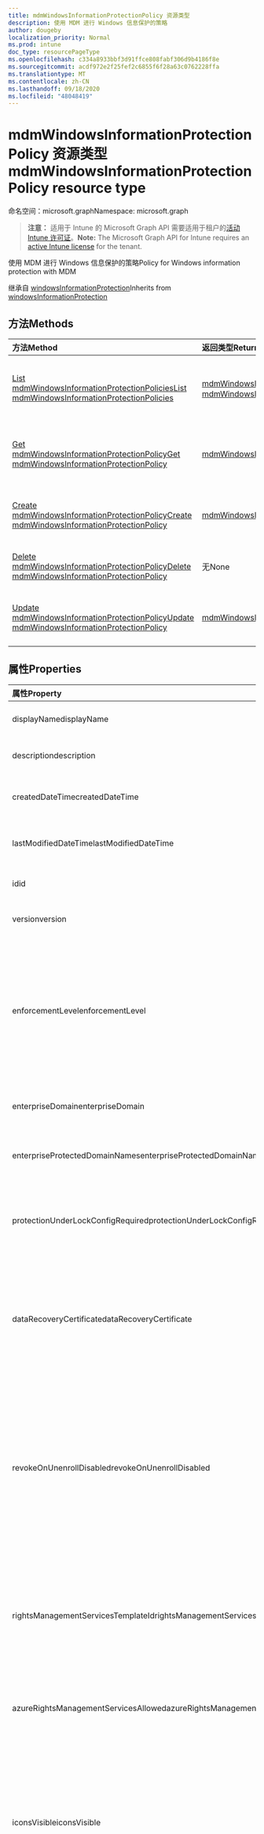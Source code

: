 ```yaml
---
title: mdmWindowsInformationProtectionPolicy 资源类型
description: 使用 MDM 进行 Windows 信息保护的策略
author: dougeby
localization_priority: Normal
ms.prod: intune
doc_type: resourcePageType
ms.openlocfilehash: c334a8933bbf3d91ffce808fabf306d9b4186f8e
ms.sourcegitcommit: acdf972e2f25fef2c6855f6f28a63c0762228ffa
ms.translationtype: MT
ms.contentlocale: zh-CN
ms.lasthandoff: 09/18/2020
ms.locfileid: "48048419"
---
```

# <a name="mdmwindowsinformationprotectionpolicy-resource-type"></a><span data-ttu-id="9ce75-103">mdmWindowsInformationProtectionPolicy 资源类型</span><span class="sxs-lookup"><span data-stu-id="9ce75-103">mdmWindowsInformationProtectionPolicy resource type</span></span>

<span data-ttu-id="9ce75-104">命名空间：microsoft.graph</span><span class="sxs-lookup"><span data-stu-id="9ce75-104">Namespace: microsoft.graph</span></span>

> <span data-ttu-id="9ce75-105">**注意：** 适用于 Intune 的 Microsoft Graph API 需要适用于租户的[活动 Intune 许可证](https://go.microsoft.com/fwlink/?linkid=839381)。</span><span class="sxs-lookup"><span data-stu-id="9ce75-105">**Note:** The Microsoft Graph API for Intune requires an [active Intune license](https://go.microsoft.com/fwlink/?linkid=839381) for the tenant.</span></span>

<span data-ttu-id="9ce75-106">使用 MDM 进行 Windows 信息保护的策略</span><span class="sxs-lookup"><span data-stu-id="9ce75-106">Policy for Windows information protection with MDM</span></span>


<span data-ttu-id="9ce75-107">继承自 [windowsInformationProtection](../resources/intune-mam-windowsinformationprotection.md)</span><span class="sxs-lookup"><span data-stu-id="9ce75-107">Inherits from [windowsInformationProtection](../resources/intune-mam-windowsinformationprotection.md)</span></span>

## <a name="methods"></a><span data-ttu-id="9ce75-108">方法</span><span class="sxs-lookup"><span data-stu-id="9ce75-108">Methods</span></span>
|<span data-ttu-id="9ce75-109">方法</span><span class="sxs-lookup"><span data-stu-id="9ce75-109">Method</span></span>|<span data-ttu-id="9ce75-110">返回类型</span><span class="sxs-lookup"><span data-stu-id="9ce75-110">Return Type</span></span>|<span data-ttu-id="9ce75-111">说明</span><span class="sxs-lookup"><span data-stu-id="9ce75-111">Description</span></span>|
|:---|:---|:---|
|[<span data-ttu-id="9ce75-112">List mdmWindowsInformationProtectionPolicies</span><span class="sxs-lookup"><span data-stu-id="9ce75-112">List mdmWindowsInformationProtectionPolicies</span></span>](../api/intune-mam-mdmwindowsinformationprotectionpolicy-list.md)|<span data-ttu-id="9ce75-113">[mdmWindowsInformationProtectionPolicy](../resources/intune-mam-mdmwindowsinformationprotectionpolicy.md) 集合</span><span class="sxs-lookup"><span data-stu-id="9ce75-113">[mdmWindowsInformationProtectionPolicy](../resources/intune-mam-mdmwindowsinformationprotectionpolicy.md) collection</span></span>|<span data-ttu-id="9ce75-114">列出 [mdmWindowsInformationProtectionPolicy](../resources/intune-mam-mdmwindowsinformationprotectionpolicy.md) 对象的属性和关系。</span><span class="sxs-lookup"><span data-stu-id="9ce75-114">List properties and relationships of the [mdmWindowsInformationProtectionPolicy](../resources/intune-mam-mdmwindowsinformationprotectionpolicy.md) objects.</span></span>|
|[<span data-ttu-id="9ce75-115">Get mdmWindowsInformationProtectionPolicy</span><span class="sxs-lookup"><span data-stu-id="9ce75-115">Get mdmWindowsInformationProtectionPolicy</span></span>](../api/intune-mam-mdmwindowsinformationprotectionpolicy-get.md)|[<span data-ttu-id="9ce75-116">mdmWindowsInformationProtectionPolicy</span><span class="sxs-lookup"><span data-stu-id="9ce75-116">mdmWindowsInformationProtectionPolicy</span></span>](../resources/intune-mam-mdmwindowsinformationprotectionpolicy.md)|<span data-ttu-id="9ce75-117">读取 [mdmWindowsInformationProtectionPolicy](../resources/intune-mam-mdmwindowsinformationprotectionpolicy.md) 对象的属性和关系。</span><span class="sxs-lookup"><span data-stu-id="9ce75-117">Read properties and relationships of the [mdmWindowsInformationProtectionPolicy](../resources/intune-mam-mdmwindowsinformationprotectionpolicy.md) object.</span></span>|
|[<span data-ttu-id="9ce75-118">Create mdmWindowsInformationProtectionPolicy</span><span class="sxs-lookup"><span data-stu-id="9ce75-118">Create mdmWindowsInformationProtectionPolicy</span></span>](../api/intune-mam-mdmwindowsinformationprotectionpolicy-create.md)|[<span data-ttu-id="9ce75-119">mdmWindowsInformationProtectionPolicy</span><span class="sxs-lookup"><span data-stu-id="9ce75-119">mdmWindowsInformationProtectionPolicy</span></span>](../resources/intune-mam-mdmwindowsinformationprotectionpolicy.md)|<span data-ttu-id="9ce75-120">创建新的 [mdmWindowsInformationProtectionPolicy](../resources/intune-mam-mdmwindowsinformationprotectionpolicy.md) 对象。</span><span class="sxs-lookup"><span data-stu-id="9ce75-120">Create a new [mdmWindowsInformationProtectionPolicy](../resources/intune-mam-mdmwindowsinformationprotectionpolicy.md) object.</span></span>|
|[<span data-ttu-id="9ce75-121">Delete mdmWindowsInformationProtectionPolicy</span><span class="sxs-lookup"><span data-stu-id="9ce75-121">Delete mdmWindowsInformationProtectionPolicy</span></span>](../api/intune-mam-mdmwindowsinformationprotectionpolicy-delete.md)|<span data-ttu-id="9ce75-122">无</span><span class="sxs-lookup"><span data-stu-id="9ce75-122">None</span></span>|<span data-ttu-id="9ce75-123">删除 [mdmWindowsInformationProtectionPolicy](../resources/intune-mam-mdmwindowsinformationprotectionpolicy.md)。</span><span class="sxs-lookup"><span data-stu-id="9ce75-123">Deletes a [mdmWindowsInformationProtectionPolicy](../resources/intune-mam-mdmwindowsinformationprotectionpolicy.md).</span></span>|
|[<span data-ttu-id="9ce75-124">Update mdmWindowsInformationProtectionPolicy</span><span class="sxs-lookup"><span data-stu-id="9ce75-124">Update mdmWindowsInformationProtectionPolicy</span></span>](../api/intune-mam-mdmwindowsinformationprotectionpolicy-update.md)|[<span data-ttu-id="9ce75-125">mdmWindowsInformationProtectionPolicy</span><span class="sxs-lookup"><span data-stu-id="9ce75-125">mdmWindowsInformationProtectionPolicy</span></span>](../resources/intune-mam-mdmwindowsinformationprotectionpolicy.md)|<span data-ttu-id="9ce75-126">更新 [mdmWindowsInformationProtectionPolicy](../resources/intune-mam-mdmwindowsinformationprotectionpolicy.md) 对象的属性。</span><span class="sxs-lookup"><span data-stu-id="9ce75-126">Update the properties of a [mdmWindowsInformationProtectionPolicy](../resources/intune-mam-mdmwindowsinformationprotectionpolicy.md) object.</span></span>|

## <a name="properties"></a><span data-ttu-id="9ce75-127">属性</span><span class="sxs-lookup"><span data-stu-id="9ce75-127">Properties</span></span>
|<span data-ttu-id="9ce75-128">属性</span><span class="sxs-lookup"><span data-stu-id="9ce75-128">Property</span></span>|<span data-ttu-id="9ce75-129">类型</span><span class="sxs-lookup"><span data-stu-id="9ce75-129">Type</span></span>|<span data-ttu-id="9ce75-130">说明</span><span class="sxs-lookup"><span data-stu-id="9ce75-130">Description</span></span>|
|:---|:---|:---|
|<span data-ttu-id="9ce75-131">displayName</span><span class="sxs-lookup"><span data-stu-id="9ce75-131">displayName</span></span>|<span data-ttu-id="9ce75-132">String</span><span class="sxs-lookup"><span data-stu-id="9ce75-132">String</span></span>|<span data-ttu-id="9ce75-133">策略显示名称。</span><span class="sxs-lookup"><span data-stu-id="9ce75-133">Policy display name.</span></span> <span data-ttu-id="9ce75-134">继承自 [managedAppPolicy](../resources/intune-mam-managedapppolicy.md)</span><span class="sxs-lookup"><span data-stu-id="9ce75-134">Inherited from [managedAppPolicy](../resources/intune-mam-managedapppolicy.md)</span></span>|
|<span data-ttu-id="9ce75-135">description</span><span class="sxs-lookup"><span data-stu-id="9ce75-135">description</span></span>|<span data-ttu-id="9ce75-136">String</span><span class="sxs-lookup"><span data-stu-id="9ce75-136">String</span></span>|<span data-ttu-id="9ce75-137">策略的说明。</span><span class="sxs-lookup"><span data-stu-id="9ce75-137">The policy's description.</span></span> <span data-ttu-id="9ce75-138">继承自 [managedAppPolicy](../resources/intune-mam-managedapppolicy.md)</span><span class="sxs-lookup"><span data-stu-id="9ce75-138">Inherited from [managedAppPolicy](../resources/intune-mam-managedapppolicy.md)</span></span>|
|<span data-ttu-id="9ce75-139">createdDateTime</span><span class="sxs-lookup"><span data-stu-id="9ce75-139">createdDateTime</span></span>|<span data-ttu-id="9ce75-140">DateTimeOffset</span><span class="sxs-lookup"><span data-stu-id="9ce75-140">DateTimeOffset</span></span>|<span data-ttu-id="9ce75-141">创建策略的日期和时间。</span><span class="sxs-lookup"><span data-stu-id="9ce75-141">The date and time the policy was created.</span></span> <span data-ttu-id="9ce75-142">继承自 [managedAppPolicy](../resources/intune-mam-managedapppolicy.md)</span><span class="sxs-lookup"><span data-stu-id="9ce75-142">Inherited from [managedAppPolicy](../resources/intune-mam-managedapppolicy.md)</span></span>|
|<span data-ttu-id="9ce75-143">lastModifiedDateTime</span><span class="sxs-lookup"><span data-stu-id="9ce75-143">lastModifiedDateTime</span></span>|<span data-ttu-id="9ce75-144">DateTimeOffset</span><span class="sxs-lookup"><span data-stu-id="9ce75-144">DateTimeOffset</span></span>|<span data-ttu-id="9ce75-145">上次修改策略的时间。</span><span class="sxs-lookup"><span data-stu-id="9ce75-145">Last time the policy was modified.</span></span> <span data-ttu-id="9ce75-146">继承自 [managedAppPolicy](../resources/intune-mam-managedapppolicy.md)</span><span class="sxs-lookup"><span data-stu-id="9ce75-146">Inherited from [managedAppPolicy](../resources/intune-mam-managedapppolicy.md)</span></span>|
|<span data-ttu-id="9ce75-147">id</span><span class="sxs-lookup"><span data-stu-id="9ce75-147">id</span></span>|<span data-ttu-id="9ce75-148">String</span><span class="sxs-lookup"><span data-stu-id="9ce75-148">String</span></span>|<span data-ttu-id="9ce75-149">实体的键。</span><span class="sxs-lookup"><span data-stu-id="9ce75-149">Key of the entity.</span></span> <span data-ttu-id="9ce75-150">继承自 [managedAppPolicy](../resources/intune-mam-managedapppolicy.md)</span><span class="sxs-lookup"><span data-stu-id="9ce75-150">Inherited from [managedAppPolicy](../resources/intune-mam-managedapppolicy.md)</span></span>|
|<span data-ttu-id="9ce75-151">version</span><span class="sxs-lookup"><span data-stu-id="9ce75-151">version</span></span>|<span data-ttu-id="9ce75-152">String</span><span class="sxs-lookup"><span data-stu-id="9ce75-152">String</span></span>|<span data-ttu-id="9ce75-153">实体的版本。</span><span class="sxs-lookup"><span data-stu-id="9ce75-153">Version of the entity.</span></span> <span data-ttu-id="9ce75-154">继承自 [managedAppPolicy](../resources/intune-mam-managedapppolicy.md)</span><span class="sxs-lookup"><span data-stu-id="9ce75-154">Inherited from [managedAppPolicy](../resources/intune-mam-managedapppolicy.md)</span></span>|
|<span data-ttu-id="9ce75-155">enforcementLevel</span><span class="sxs-lookup"><span data-stu-id="9ce75-155">enforcementLevel</span></span>|[<span data-ttu-id="9ce75-156">windowsInformationProtectionEnforcementLevel</span><span class="sxs-lookup"><span data-stu-id="9ce75-156">windowsInformationProtectionEnforcementLevel</span></span>](../resources/intune-mam-windowsinformationprotectionenforcementlevel.md)|<span data-ttu-id="9ce75-157">WIP 强制等级。若要获取从 [WindowsInformationProtection](../resources/intune-mam-windowsinformationprotection.md)继承的受支持值的枚举定义，请参阅。</span><span class="sxs-lookup"><span data-stu-id="9ce75-157">WIP enforcement level.See the Enum definition for supported values Inherited from [windowsInformationProtection](../resources/intune-mam-windowsinformationprotection.md).</span></span> <span data-ttu-id="9ce75-158">可取值为：`noProtection`、`encryptAndAuditOnly`、`encryptAuditAndPrompt`、`encryptAuditAndBlock`。</span><span class="sxs-lookup"><span data-stu-id="9ce75-158">Possible values are: `noProtection`, `encryptAndAuditOnly`, `encryptAuditAndPrompt`, `encryptAuditAndBlock`.</span></span>|
|<span data-ttu-id="9ce75-159">enterpriseDomain</span><span class="sxs-lookup"><span data-stu-id="9ce75-159">enterpriseDomain</span></span>|<span data-ttu-id="9ce75-160">String</span><span class="sxs-lookup"><span data-stu-id="9ce75-160">String</span></span>|<span data-ttu-id="9ce75-161">主企业域。继承自 [windowsInformationProtection](../resources/intune-mam-windowsinformationprotection.md)</span><span class="sxs-lookup"><span data-stu-id="9ce75-161">Primary enterprise domain Inherited from [windowsInformationProtection](../resources/intune-mam-windowsinformationprotection.md)</span></span>|
|<span data-ttu-id="9ce75-162">enterpriseProtectedDomainNames</span><span class="sxs-lookup"><span data-stu-id="9ce75-162">enterpriseProtectedDomainNames</span></span>|<span data-ttu-id="9ce75-163">[windowsInformationProtectionResourceCollection](../resources/intune-mam-windowsinformationprotectionresourcecollection.md) 集合</span><span class="sxs-lookup"><span data-stu-id="9ce75-163">[windowsInformationProtectionResourceCollection](../resources/intune-mam-windowsinformationprotectionresourcecollection.md) collection</span></span>|<span data-ttu-id="9ce75-164">要保护的企业域列表。继承自 [windowsInformationProtection](../resources/intune-mam-windowsinformationprotection.md)</span><span class="sxs-lookup"><span data-stu-id="9ce75-164">List of enterprise domains to be protected Inherited from [windowsInformationProtection](../resources/intune-mam-windowsinformationprotection.md)</span></span>|
|<span data-ttu-id="9ce75-165">protectionUnderLockConfigRequired</span><span class="sxs-lookup"><span data-stu-id="9ce75-165">protectionUnderLockConfigRequired</span></span>|<span data-ttu-id="9ce75-166">Boolean</span><span class="sxs-lookup"><span data-stu-id="9ce75-166">Boolean</span></span>|<span data-ttu-id="9ce75-167">指定是否应配置锁定功能下的保护（也称为 PIN 下的加密）。继承自 [windowsInformationProtection](../resources/intune-mam-windowsinformationprotection.md)</span><span class="sxs-lookup"><span data-stu-id="9ce75-167">Specifies whether the protection under lock feature (also known as encrypt under pin) should be configured Inherited from [windowsInformationProtection](../resources/intune-mam-windowsinformationprotection.md)</span></span>|
|<span data-ttu-id="9ce75-168">dataRecoveryCertificate</span><span class="sxs-lookup"><span data-stu-id="9ce75-168">dataRecoveryCertificate</span></span>|[<span data-ttu-id="9ce75-169">windowsInformationProtectionDataRecoveryCertificate</span><span class="sxs-lookup"><span data-stu-id="9ce75-169">windowsInformationProtectionDataRecoveryCertificate</span></span>](../resources/intune-mam-windowsinformationprotectiondatarecoverycertificate.md)|<span data-ttu-id="9ce75-170">指定可用于加密文件数据恢复的恢复证书。</span><span class="sxs-lookup"><span data-stu-id="9ce75-170">Specifies a recovery certificate that can be used for data recovery of encrypted files.</span></span> <span data-ttu-id="9ce75-171">这与用于加密文件系统 (EFS) 的数据恢复代理 (DRA) 证书相同。继承自 [windowsInformationProtection](../resources/intune-mam-windowsinformationprotection.md)</span><span class="sxs-lookup"><span data-stu-id="9ce75-171">This is the same as the data recovery agent(DRA) certificate for encrypting file system(EFS) Inherited from [windowsInformationProtection](../resources/intune-mam-windowsinformationprotection.md)</span></span>|
|<span data-ttu-id="9ce75-172">revokeOnUnenrollDisabled</span><span class="sxs-lookup"><span data-stu-id="9ce75-172">revokeOnUnenrollDisabled</span></span>|<span data-ttu-id="9ce75-173">Boolean</span><span class="sxs-lookup"><span data-stu-id="9ce75-173">Boolean</span></span>|<span data-ttu-id="9ce75-174">此策略控制设备从管理服务中取消注册时是否撤销 WIP 密钥。</span><span class="sxs-lookup"><span data-stu-id="9ce75-174">This policy controls whether to revoke the WIP keys when a device unenrolls from the management service.</span></span> <span data-ttu-id="9ce75-175">如果设置为 1（不撤销密钥），则不会撤销密钥，并且用户在取消注册后可继续访问受保护的文件。</span><span class="sxs-lookup"><span data-stu-id="9ce75-175">If set to 1 (Don't revoke keys), the keys will not be revoked and the user will continue to have access to protected files after unenrollment.</span></span> <span data-ttu-id="9ce75-176">如果未撤销密钥，随后将不会撤销文件清除。</span><span class="sxs-lookup"><span data-stu-id="9ce75-176">If the keys are not revoked, there will be no revoked file cleanup subsequently.</span></span> <span data-ttu-id="9ce75-177">继承自 [windowsInformationProtection](../resources/intune-mam-windowsinformationprotection.md)</span><span class="sxs-lookup"><span data-stu-id="9ce75-177">Inherited from [windowsInformationProtection](../resources/intune-mam-windowsinformationprotection.md)</span></span>|
|<span data-ttu-id="9ce75-178">rightsManagementServicesTemplateId</span><span class="sxs-lookup"><span data-stu-id="9ce75-178">rightsManagementServicesTemplateId</span></span>|<span data-ttu-id="9ce75-179">Guid</span><span class="sxs-lookup"><span data-stu-id="9ce75-179">Guid</span></span>|<span data-ttu-id="9ce75-180">用于 RMS 加密的 TemplateID GUID。</span><span class="sxs-lookup"><span data-stu-id="9ce75-180">TemplateID GUID to use for RMS encryption.</span></span> <span data-ttu-id="9ce75-181">RMS 模板允许 IT 管理员配置有关谁有权访问受 RMS 保护的文件以及他们可以访问多长时间的详细信息。继承自 [windowsInformationProtection](../resources/intune-mam-windowsinformationprotection.md)</span><span class="sxs-lookup"><span data-stu-id="9ce75-181">The RMS template allows the IT admin to configure the details about who has access to RMS-protected file and how long they have access Inherited from [windowsInformationProtection](../resources/intune-mam-windowsinformationprotection.md)</span></span>|
|<span data-ttu-id="9ce75-182">azureRightsManagementServicesAllowed</span><span class="sxs-lookup"><span data-stu-id="9ce75-182">azureRightsManagementServicesAllowed</span></span>|<span data-ttu-id="9ce75-183">Boolean</span><span class="sxs-lookup"><span data-stu-id="9ce75-183">Boolean</span></span>|<span data-ttu-id="9ce75-184">指定是否允许 WIP 使用 Azure RMS 加密。继承自 [windowsInformationProtection](../resources/intune-mam-windowsinformationprotection.md)</span><span class="sxs-lookup"><span data-stu-id="9ce75-184">Specifies whether to allow Azure RMS encryption for WIP Inherited from [windowsInformationProtection](../resources/intune-mam-windowsinformationprotection.md)</span></span>|
|<span data-ttu-id="9ce75-185">iconsVisible</span><span class="sxs-lookup"><span data-stu-id="9ce75-185">iconsVisible</span></span>|<span data-ttu-id="9ce75-186">Boolean</span><span class="sxs-lookup"><span data-stu-id="9ce75-186">Boolean</span></span>|<span data-ttu-id="9ce75-187">确定是否在“开始”菜单的资源管理器和仅企业应用磁贴中向受 WIP 保护的文件的图标添加覆盖图。</span><span class="sxs-lookup"><span data-stu-id="9ce75-187">Determines whether overlays are added to icons for WIP protected files in Explorer and enterprise only app tiles in the Start menu.</span></span> <span data-ttu-id="9ce75-188">从 Windows 10 版本 1703 开始，此设置还配置 WIP 图标在受 WIP 保护的应用的标题栏中的可见性。继承自 [windowsInformationProtection](../resources/intune-mam-windowsinformationprotection.md)</span><span class="sxs-lookup"><span data-stu-id="9ce75-188">Starting in Windows 10, version 1703 this setting also configures the visibility of the WIP icon in the title bar of a WIP-protected app Inherited from [windowsInformationProtection](../resources/intune-mam-windowsinformationprotection.md)</span></span>|
|<span data-ttu-id="9ce75-189">protectedApps</span><span class="sxs-lookup"><span data-stu-id="9ce75-189">protectedApps</span></span>|<span data-ttu-id="9ce75-190">[windowsInformationProtectionApp](../resources/intune-mam-windowsinformationprotectionapp.md) 集合</span><span class="sxs-lookup"><span data-stu-id="9ce75-190">[windowsInformationProtectionApp](../resources/intune-mam-windowsinformationprotectionapp.md) collection</span></span>|<span data-ttu-id="9ce75-191">受保护的应用程序可以访问企业数据，并且由这些应用程序处理的数据受加密保护。继承自 [windowsInformationProtection](../resources/intune-mam-windowsinformationprotection.md)</span><span class="sxs-lookup"><span data-stu-id="9ce75-191">Protected applications can access enterprise data and the data handled by those applications are protected with encryption Inherited from [windowsInformationProtection](../resources/intune-mam-windowsinformationprotection.md)</span></span>|
|<span data-ttu-id="9ce75-192">exemptApps</span><span class="sxs-lookup"><span data-stu-id="9ce75-192">exemptApps</span></span>|<span data-ttu-id="9ce75-193">[windowsInformationProtectionApp](../resources/intune-mam-windowsinformationprotectionapp.md) 集合</span><span class="sxs-lookup"><span data-stu-id="9ce75-193">[windowsInformationProtectionApp](../resources/intune-mam-windowsinformationprotectionapp.md) collection</span></span>|<span data-ttu-id="9ce75-194">豁免应用程序还可以访问企业数据，但由这些应用程序处理的数据不受保护。</span><span class="sxs-lookup"><span data-stu-id="9ce75-194">Exempt applications can also access enterprise data, but the data handled by those applications are not protected.</span></span> <span data-ttu-id="9ce75-195">这是因为一些关键的企业应用程序可能与加密数据存在兼容性问题。</span><span class="sxs-lookup"><span data-stu-id="9ce75-195">This is because some critical enterprise applications may have compatibility problems with encrypted data.</span></span> <span data-ttu-id="9ce75-196">继承自 [windowsInformationProtection](../resources/intune-mam-windowsinformationprotection.md)</span><span class="sxs-lookup"><span data-stu-id="9ce75-196">Inherited from [windowsInformationProtection](../resources/intune-mam-windowsinformationprotection.md)</span></span>|
|<span data-ttu-id="9ce75-197">enterpriseNetworkDomainNames</span><span class="sxs-lookup"><span data-stu-id="9ce75-197">enterpriseNetworkDomainNames</span></span>|<span data-ttu-id="9ce75-198">[windowsInformationProtectionResourceCollection](../resources/intune-mam-windowsinformationprotectionresourcecollection.md) 集合</span><span class="sxs-lookup"><span data-stu-id="9ce75-198">[windowsInformationProtectionResourceCollection](../resources/intune-mam-windowsinformationprotectionresourcecollection.md) collection</span></span>|<span data-ttu-id="9ce75-199">这是构成企业边界的域列表。</span><span class="sxs-lookup"><span data-stu-id="9ce75-199">This is the list of domains that comprise the boundaries of the enterprise.</span></span> <span data-ttu-id="9ce75-200">发送到某设备的来自这些域之一的数据将被视为企业数据并受到保护。这些位置将被视为共享企业数据的安全目标。继承自 [windowsInformationProtection](../resources/intune-mam-windowsinformationprotection.md)</span><span class="sxs-lookup"><span data-stu-id="9ce75-200">Data from one of these domains that is sent to a device will be considered enterprise data and protected These locations will be considered a safe destination for enterprise data to be shared to Inherited from [windowsInformationProtection](../resources/intune-mam-windowsinformationprotection.md)</span></span>|
|<span data-ttu-id="9ce75-201">enterpriseProxiedDomains</span><span class="sxs-lookup"><span data-stu-id="9ce75-201">enterpriseProxiedDomains</span></span>|<span data-ttu-id="9ce75-202">[windowsInformationProtectionProxiedDomainCollection](../resources/intune-mam-windowsinformationprotectionproxieddomaincollection.md) 集合</span><span class="sxs-lookup"><span data-stu-id="9ce75-202">[windowsInformationProtectionProxiedDomainCollection](../resources/intune-mam-windowsinformationprotectionproxieddomaincollection.md) collection</span></span>|<span data-ttu-id="9ce75-203">包含需要保护的托管在云中的企业资源域列表。</span><span class="sxs-lookup"><span data-stu-id="9ce75-203">Contains a list of Enterprise resource domains hosted in the cloud that need to be protected.</span></span> <span data-ttu-id="9ce75-204">与这些资源的连接被视为企业数据。</span><span class="sxs-lookup"><span data-stu-id="9ce75-204">Connections to these resources are considered enterprise data.</span></span> <span data-ttu-id="9ce75-205">如果代理与云资源配对，则到云资源的流量将通过表示的代理服务器（在端口 80 上）通过企业网络进行路由。</span><span class="sxs-lookup"><span data-stu-id="9ce75-205">If a proxy is paired with a cloud resource, traffic to the cloud resource will be routed through the enterprise network via the denoted proxy server (on Port 80).</span></span> <span data-ttu-id="9ce75-206">用于此目的的代理服务器也必须使用 EnterpriseInternalProxyServers 策略进行配置。继承自 [windowsInformationProtection](../resources/intune-mam-windowsinformationprotection.md)</span><span class="sxs-lookup"><span data-stu-id="9ce75-206">A proxy server used for this purpose must also be configured using the EnterpriseInternalProxyServers policy Inherited from [windowsInformationProtection](../resources/intune-mam-windowsinformationprotection.md)</span></span>|
|<span data-ttu-id="9ce75-207">enterpriseIPRanges</span><span class="sxs-lookup"><span data-stu-id="9ce75-207">enterpriseIPRanges</span></span>|<span data-ttu-id="9ce75-208">[windowsInformationProtectionIPRangeCollection](../resources/intune-mam-windowsinformationprotectioniprangecollection.md) 集合</span><span class="sxs-lookup"><span data-stu-id="9ce75-208">[windowsInformationProtectionIPRangeCollection](../resources/intune-mam-windowsinformationprotectioniprangecollection.md) collection</span></span>|<span data-ttu-id="9ce75-209">设置定义企业网络中计算机的企业 IP 范围。</span><span class="sxs-lookup"><span data-stu-id="9ce75-209">Sets the enterprise IP ranges that define the computers in the enterprise network.</span></span> <span data-ttu-id="9ce75-210">来自这些计算机的数据将被视为企业的一部分并受保护。</span><span class="sxs-lookup"><span data-stu-id="9ce75-210">Data that comes from those computers will be considered part of the enterprise and protected.</span></span> <span data-ttu-id="9ce75-211">这些位置将被视为共享企业数据的安全目标。继承自 [windowsInformationProtection](../resources/intune-mam-windowsinformationprotection.md)</span><span class="sxs-lookup"><span data-stu-id="9ce75-211">These locations will be considered a safe destination for enterprise data to be shared to Inherited from [windowsInformationProtection](../resources/intune-mam-windowsinformationprotection.md)</span></span>|
|<span data-ttu-id="9ce75-212">enterpriseIPRangesAreAuthoritative</span><span class="sxs-lookup"><span data-stu-id="9ce75-212">enterpriseIPRangesAreAuthoritative</span></span>|<span data-ttu-id="9ce75-213">Boolean</span><span class="sxs-lookup"><span data-stu-id="9ce75-213">Boolean</span></span>|<span data-ttu-id="9ce75-214">用于通知客户端接受已配置的列表，并且不使用启发式方法来尝试查找其他子网的布尔值。</span><span class="sxs-lookup"><span data-stu-id="9ce75-214">Boolean value that tells the client to accept the configured list and not to use heuristics to attempt to find other subnets.</span></span> <span data-ttu-id="9ce75-215">默认值为 false。继承自 [windowsInformationProtection](../resources/intune-mam-windowsinformationprotection.md)</span><span class="sxs-lookup"><span data-stu-id="9ce75-215">Default is false Inherited from [windowsInformationProtection](../resources/intune-mam-windowsinformationprotection.md)</span></span>|
|<span data-ttu-id="9ce75-216">enterpriseProxyServers</span><span class="sxs-lookup"><span data-stu-id="9ce75-216">enterpriseProxyServers</span></span>|<span data-ttu-id="9ce75-217">[windowsInformationProtectionResourceCollection](../resources/intune-mam-windowsinformationprotectionresourcecollection.md) 集合</span><span class="sxs-lookup"><span data-stu-id="9ce75-217">[windowsInformationProtectionResourceCollection](../resources/intune-mam-windowsinformationprotectionresourcecollection.md) collection</span></span>|<span data-ttu-id="9ce75-218">这是代理服务器的列表。</span><span class="sxs-lookup"><span data-stu-id="9ce75-218">This is a list of proxy servers.</span></span> <span data-ttu-id="9ce75-219">任何不在此列表中的服务器都被视为非企业服务器。继承自 [windowsInformationProtection](../resources/intune-mam-windowsinformationprotection.md)</span><span class="sxs-lookup"><span data-stu-id="9ce75-219">Any server not on this list is considered non-enterprise Inherited from [windowsInformationProtection](../resources/intune-mam-windowsinformationprotection.md)</span></span>|
|<span data-ttu-id="9ce75-220">enterpriseInternalProxyServers</span><span class="sxs-lookup"><span data-stu-id="9ce75-220">enterpriseInternalProxyServers</span></span>|<span data-ttu-id="9ce75-221">[windowsInformationProtectionResourceCollection](../resources/intune-mam-windowsinformationprotectionresourcecollection.md) 集合</span><span class="sxs-lookup"><span data-stu-id="9ce75-221">[windowsInformationProtectionResourceCollection](../resources/intune-mam-windowsinformationprotectionresourcecollection.md) collection</span></span>|<span data-ttu-id="9ce75-222">这是逗号分隔的内部代理服务器列表。</span><span class="sxs-lookup"><span data-stu-id="9ce75-222">This is the comma-separated list of internal proxy servers.</span></span> <span data-ttu-id="9ce75-223">例如，“157.54.14.28, 157.54.11.118, 10.202.14.167, 157.53.14.163, 157.69.210.59”。</span><span class="sxs-lookup"><span data-stu-id="9ce75-223">For example, "157.54.14.28, 157.54.11.118, 10.202.14.167, 157.53.14.163, 157.69.210.59".</span></span> <span data-ttu-id="9ce75-224">这些代理已由管理员配置为连接到 Internet 上的特定资源。</span><span class="sxs-lookup"><span data-stu-id="9ce75-224">These proxies have been configured by the admin to connect to specific resources on the Internet.</span></span> <span data-ttu-id="9ce75-225">它们被视为企业版网络位置。</span><span class="sxs-lookup"><span data-stu-id="9ce75-225">They are considered to be enterprise network locations.</span></span> <span data-ttu-id="9ce75-226">仅在配置 EnterpriseProxiedDomains 策略时利用代理，强制流量通过这些代理传输到匹配的域。继承自 [windowsInformationProtection](../resources/intune-mam-windowsinformationprotection.md)</span><span class="sxs-lookup"><span data-stu-id="9ce75-226">The proxies are only leveraged in configuring the EnterpriseProxiedDomains policy to force traffic to the matched domains through these proxies Inherited from [windowsInformationProtection](../resources/intune-mam-windowsinformationprotection.md)</span></span>|
|<span data-ttu-id="9ce75-227">enterpriseProxyServersAreAuthoritative</span><span class="sxs-lookup"><span data-stu-id="9ce75-227">enterpriseProxyServersAreAuthoritative</span></span>|<span data-ttu-id="9ce75-228">Boolean</span><span class="sxs-lookup"><span data-stu-id="9ce75-228">Boolean</span></span>|<span data-ttu-id="9ce75-229">用于通知客户端接受已配置的代理列表，并且不尝试检测其他工作代理的布尔值。</span><span class="sxs-lookup"><span data-stu-id="9ce75-229">Boolean value that tells the client to accept the configured list of proxies and not try to detect other work proxies.</span></span> <span data-ttu-id="9ce75-230">默认值为 false。继承自 [windowsInformationProtection](../resources/intune-mam-windowsinformationprotection.md)</span><span class="sxs-lookup"><span data-stu-id="9ce75-230">Default is false Inherited from [windowsInformationProtection](../resources/intune-mam-windowsinformationprotection.md)</span></span>|
|<span data-ttu-id="9ce75-231">neutralDomainResources</span><span class="sxs-lookup"><span data-stu-id="9ce75-231">neutralDomainResources</span></span>|<span data-ttu-id="9ce75-232">[windowsInformationProtectionResourceCollection](../resources/intune-mam-windowsinformationprotectionresourcecollection.md) 集合</span><span class="sxs-lookup"><span data-stu-id="9ce75-232">[windowsInformationProtectionResourceCollection](../resources/intune-mam-windowsinformationprotectionresourcecollection.md) collection</span></span>|<span data-ttu-id="9ce75-233">可用于工作或个人资源的域名列表。继承自 [windowsInformationProtection](../resources/intune-mam-windowsinformationprotection.md)</span><span class="sxs-lookup"><span data-stu-id="9ce75-233">List of domain names that can used for work or personal resource Inherited from [windowsInformationProtection](../resources/intune-mam-windowsinformationprotection.md)</span></span>|
|<span data-ttu-id="9ce75-234">indexingEncryptedStoresOrItemsBlocked</span><span class="sxs-lookup"><span data-stu-id="9ce75-234">indexingEncryptedStoresOrItemsBlocked</span></span>|<span data-ttu-id="9ce75-235">Boolean</span><span class="sxs-lookup"><span data-stu-id="9ce75-235">Boolean</span></span>|<span data-ttu-id="9ce75-236">此开关用于 Windows Search 索引器，以允许或禁止建立项目索引。继承自 [windowsInformationProtection](../resources/intune-mam-windowsinformationprotection.md)</span><span class="sxs-lookup"><span data-stu-id="9ce75-236">This switch is for the Windows Search Indexer, to allow or disallow indexing of items Inherited from [windowsInformationProtection](../resources/intune-mam-windowsinformationprotection.md)</span></span>|
|<span data-ttu-id="9ce75-237">smbAutoEncryptedFileExtensions</span><span class="sxs-lookup"><span data-stu-id="9ce75-237">smbAutoEncryptedFileExtensions</span></span>|<span data-ttu-id="9ce75-238">[windowsInformationProtectionResourceCollection](../resources/intune-mam-windowsinformationprotectionresourcecollection.md) 集合</span><span class="sxs-lookup"><span data-stu-id="9ce75-238">[windowsInformationProtectionResourceCollection](../resources/intune-mam-windowsinformationprotectionresourcecollection.md) collection</span></span>|<span data-ttu-id="9ce75-239">指定文件扩展名列表，以便从公司边界内的 SMB 共享复制时加密具有这些扩展名的文件。继承自 [windowsInformationProtection](../resources/intune-mam-windowsinformationprotection.md)</span><span class="sxs-lookup"><span data-stu-id="9ce75-239">Specifies a list of file extensions, so that files with these extensions are encrypted when copying from an SMB share within the corporate boundary Inherited from [windowsInformationProtection](../resources/intune-mam-windowsinformationprotection.md)</span></span>|
|<span data-ttu-id="9ce75-240">isAssigned</span><span class="sxs-lookup"><span data-stu-id="9ce75-240">isAssigned</span></span>|<span data-ttu-id="9ce75-241">Boolean</span><span class="sxs-lookup"><span data-stu-id="9ce75-241">Boolean</span></span>|<span data-ttu-id="9ce75-242">指示策略是否部署到任何包含组。</span><span class="sxs-lookup"><span data-stu-id="9ce75-242">Indicates if the policy is deployed to any inclusion groups or not.</span></span> <span data-ttu-id="9ce75-243">继承自 [windowsInformationProtection](../resources/intune-mam-windowsinformationprotection.md)</span><span class="sxs-lookup"><span data-stu-id="9ce75-243">Inherited from [windowsInformationProtection](../resources/intune-mam-windowsinformationprotection.md)</span></span>|

## <a name="relationships"></a><span data-ttu-id="9ce75-244">关系</span><span class="sxs-lookup"><span data-stu-id="9ce75-244">Relationships</span></span>
|<span data-ttu-id="9ce75-245">关系</span><span class="sxs-lookup"><span data-stu-id="9ce75-245">Relationship</span></span>|<span data-ttu-id="9ce75-246">类型</span><span class="sxs-lookup"><span data-stu-id="9ce75-246">Type</span></span>|<span data-ttu-id="9ce75-247">说明</span><span class="sxs-lookup"><span data-stu-id="9ce75-247">Description</span></span>|
|:---|:---|:---|
|<span data-ttu-id="9ce75-248">protectedAppLockerFiles</span><span class="sxs-lookup"><span data-stu-id="9ce75-248">protectedAppLockerFiles</span></span>|<span data-ttu-id="9ce75-249">[windowsInformationProtectionAppLockerFile](../resources/intune-mam-windowsinformationprotectionapplockerfile.md) 集合</span><span class="sxs-lookup"><span data-stu-id="9ce75-249">[windowsInformationProtectionAppLockerFile](../resources/intune-mam-windowsinformationprotectionapplockerfile.md) collection</span></span>|<span data-ttu-id="9ce75-250">通过 xml 文件输入受保护应用的另一种方法 继承自 [windowsInformationProtection](../resources/intune-mam-windowsinformationprotection.md)</span><span class="sxs-lookup"><span data-stu-id="9ce75-250">Another way to input protected apps through xml files Inherited from [windowsInformationProtection](../resources/intune-mam-windowsinformationprotection.md)</span></span>|
|<span data-ttu-id="9ce75-251">exemptAppLockerFiles</span><span class="sxs-lookup"><span data-stu-id="9ce75-251">exemptAppLockerFiles</span></span>|<span data-ttu-id="9ce75-252">[windowsInformationProtectionAppLockerFile](../resources/intune-mam-windowsinformationprotectionapplockerfile.md) 集合</span><span class="sxs-lookup"><span data-stu-id="9ce75-252">[windowsInformationProtectionAppLockerFile](../resources/intune-mam-windowsinformationprotectionapplockerfile.md) collection</span></span>|<span data-ttu-id="9ce75-253">通过 xml 文件输入豁免应用的另一种方法 继承自 [windowsInformationProtection](../resources/intune-mam-windowsinformationprotection.md)</span><span class="sxs-lookup"><span data-stu-id="9ce75-253">Another way to input exempt apps through xml files Inherited from [windowsInformationProtection](../resources/intune-mam-windowsinformationprotection.md)</span></span>|
|<span data-ttu-id="9ce75-254">assignments</span><span class="sxs-lookup"><span data-stu-id="9ce75-254">assignments</span></span>|<span data-ttu-id="9ce75-255">[targetedManagedAppPolicyAssignment](../resources/intune-mam-targetedmanagedapppolicyassignment.md) 集合</span><span class="sxs-lookup"><span data-stu-id="9ce75-255">[targetedManagedAppPolicyAssignment](../resources/intune-mam-targetedmanagedapppolicyassignment.md) collection</span></span>|<span data-ttu-id="9ce75-256">针对策略的安全组列表的导航属性。</span><span class="sxs-lookup"><span data-stu-id="9ce75-256">Navigation property to list of security groups targeted for policy.</span></span> <span data-ttu-id="9ce75-257">继承自 [windowsInformationProtection](../resources/intune-mam-windowsinformationprotection.md)</span><span class="sxs-lookup"><span data-stu-id="9ce75-257">Inherited from [windowsInformationProtection](../resources/intune-mam-windowsinformationprotection.md)</span></span>|

## <a name="json-representation"></a><span data-ttu-id="9ce75-258">JSON 表示形式</span><span class="sxs-lookup"><span data-stu-id="9ce75-258">JSON Representation</span></span>
<span data-ttu-id="9ce75-259">下面是资源的 JSON 表示形式。</span><span class="sxs-lookup"><span data-stu-id="9ce75-259">Here is a JSON representation of the resource.</span></span>
<!-- {
  "blockType": "resource",
  "keyProperty": "id",
  "@odata.type": "microsoft.graph.mdmWindowsInformationProtectionPolicy"
}
-->
``` json
{
  "@odata.type": "#microsoft.graph.mdmWindowsInformationProtectionPolicy",
  "displayName": "String",
  "description": "String",
  "createdDateTime": "String (timestamp)",
  "lastModifiedDateTime": "String (timestamp)",
  "id": "String (identifier)",
  "version": "String",
  "enforcementLevel": "String",
  "enterpriseDomain": "String",
  "enterpriseProtectedDomainNames": [
    {
      "@odata.type": "microsoft.graph.windowsInformationProtectionResourceCollection",
      "displayName": "String",
      "resources": [
        "String"
      ]
    }
  ],
  "protectionUnderLockConfigRequired": true,
  "dataRecoveryCertificate": {
    "@odata.type": "microsoft.graph.windowsInformationProtectionDataRecoveryCertificate",
    "subjectName": "String",
    "description": "String",
    "expirationDateTime": "String (timestamp)",
    "certificate": "binary"
  },
  "revokeOnUnenrollDisabled": true,
  "rightsManagementServicesTemplateId": "Guid",
  "azureRightsManagementServicesAllowed": true,
  "iconsVisible": true,
  "protectedApps": [
    {
      "@odata.type": "microsoft.graph.windowsInformationProtectionApp",
      "displayName": "String",
      "description": "String",
      "publisherName": "String",
      "productName": "String",
      "denied": true
    }
  ],
  "exemptApps": [
    {
      "@odata.type": "microsoft.graph.windowsInformationProtectionApp",
      "displayName": "String",
      "description": "String",
      "publisherName": "String",
      "productName": "String",
      "denied": true
    }
  ],
  "enterpriseNetworkDomainNames": [
    {
      "@odata.type": "microsoft.graph.windowsInformationProtectionResourceCollection",
      "displayName": "String",
      "resources": [
        "String"
      ]
    }
  ],
  "enterpriseProxiedDomains": [
    {
      "@odata.type": "microsoft.graph.windowsInformationProtectionProxiedDomainCollection",
      "displayName": "String",
      "proxiedDomains": [
        {
          "@odata.type": "microsoft.graph.proxiedDomain",
          "ipAddressOrFQDN": "String",
          "proxy": "String"
        }
      ]
    }
  ],
  "enterpriseIPRanges": [
    {
      "@odata.type": "microsoft.graph.windowsInformationProtectionIPRangeCollection",
      "displayName": "String",
      "ranges": [
        {
          "@odata.type": "microsoft.graph.iPv6Range",
          "lowerAddress": "String",
          "upperAddress": "String"
        }
      ]
    }
  ],
  "enterpriseIPRangesAreAuthoritative": true,
  "enterpriseProxyServers": [
    {
      "@odata.type": "microsoft.graph.windowsInformationProtectionResourceCollection",
      "displayName": "String",
      "resources": [
        "String"
      ]
    }
  ],
  "enterpriseInternalProxyServers": [
    {
      "@odata.type": "microsoft.graph.windowsInformationProtectionResourceCollection",
      "displayName": "String",
      "resources": [
        "String"
      ]
    }
  ],
  "enterpriseProxyServersAreAuthoritative": true,
  "neutralDomainResources": [
    {
      "@odata.type": "microsoft.graph.windowsInformationProtectionResourceCollection",
      "displayName": "String",
      "resources": [
        "String"
      ]
    }
  ],
  "indexingEncryptedStoresOrItemsBlocked": true,
  "smbAutoEncryptedFileExtensions": [
    {
      "@odata.type": "microsoft.graph.windowsInformationProtectionResourceCollection",
      "displayName": "String",
      "resources": [
        "String"
      ]
    }
  ],
  "isAssigned": true
}
```









